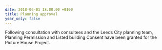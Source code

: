 ```yaml
---
date: 2018-06-01 18:00:00 +0100
title: Planning approval
year_only: false
---
```

Following consultation with consultees and the Leeds City planning team, Planning Permission and Listed building Consent have been granted for the Picture House Project.
